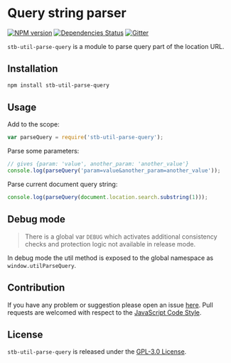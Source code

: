 Query string parser
===================

[![NPM version](https://img.shields.io/npm/v/stb-util-parse-query.svg?style=flat-square)](https://www.npmjs.com/package/stb-util-parse-query)
[![Dependencies Status](https://img.shields.io/david/stbsdk/util-parse-query.svg?style=flat-square)](https://david-dm.org/stbsdk/util-parse-query)
[![Gitter](https://img.shields.io/badge/gitter-join%20chat-blue.svg?style=flat-square)](https://gitter.im/DarkPark/stb)


`stb-util-parse-query` is a module to parse query part of the location URL.


## Installation

```bash
npm install stb-util-parse-query
```


## Usage

Add to the scope:

```js
var parseQuery = require('stb-util-parse-query');
```

Parse some parameters:

```js
// gives {param: 'value', another_param: 'another_value'}
console.log(parseQuery('param=value&another_param=another_value'));
```

Parse current document query string:

```js
console.log(parseQuery(document.location.search.substring(1)));
```


## Debug mode

> There is a global var `DEBUG` which activates additional consistency checks and protection logic not available in release mode.

In debug mode the util method is exposed to the global namespace as `window.utilParseQuery`.


## Contribution

If you have any problem or suggestion please open an issue [here](https://github.com/stbsdk/util-parse-query/issues).
Pull requests are welcomed with respect to the [JavaScript Code Style](https://github.com/DarkPark/jscs).


## License

`stb-util-parse-query` is released under the [GPL-3.0 License](http://opensource.org/licenses/GPL-3.0).

